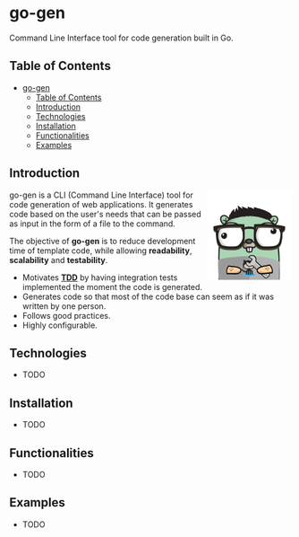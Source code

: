 # go-gen

Command Line Interface tool for code generation built in Go.

## Table of Contents

- [go-gen](#go-gen)
  - [Table of Contents](#table-of-contents)
  - [Introduction](#introduction)
  - [Technologies](#technologies)
  - [Installation](#installation)
  - [Functionalities](#functionalities)
  - [Examples](#examples)

## Introduction

<img src="docs/assets/go-gen%20logo.png" alt="go-gen logo" align="right" width="150px"/>

go-gen is a CLI (Command Line Interface) tool for code generation of web applications. It generates code based on the user's needs that can be passed as input in the form of a file to the command.

The objective of **go-gen** is to reduce development time of template code, while allowing **readability**, **scalability** and **testability**.

- Motivates **[TDD](https://en.wikipedia.org/wiki/Test-driven_development)** by having integration tests implemented the moment the code is generated.
- Generates code so that most of the code base can seem as if it was written by one person.
- Follows good practices.
- Highly configurable.

## Technologies

- TODO

## Installation

- TODO

## Functionalities

- TODO

## Examples

- TODO
